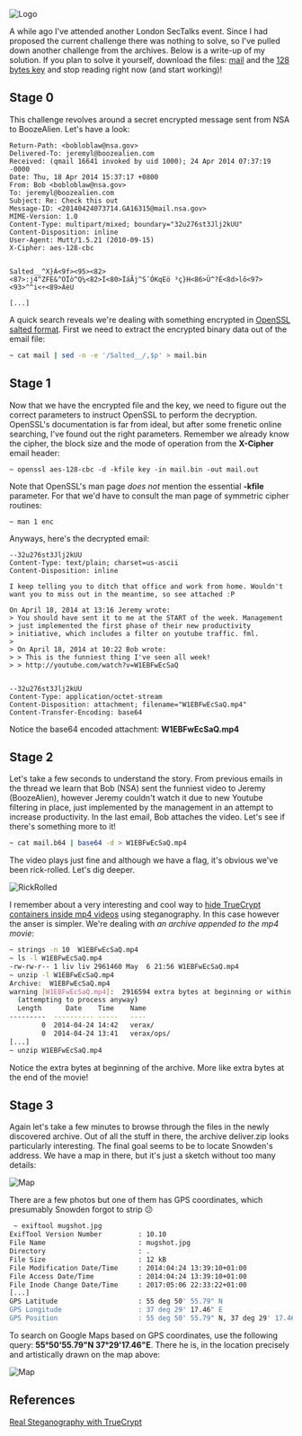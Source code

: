 ![Logo](/assets/images/sectalks4-0.jpg)

A while ago I've attended another London SecTalks event. Since I had proposed the current challenge there was nothing to solve, so I've pulled down another challenge from the archives. Below is a write-up of my solution. If you plan to solve it yourself, download the files: [mail](/files/mail) and the [128 bytes key](/files/key) and stop reading right now (and start working)!

## Stage 0

This challenge revolves around a secret encrypted message sent from NSA to BoozeAlien. Let's have a look:

```
Return-Path: <bobloblaw@nsa.gov>                                                      
Delivered-To: jeremyl@boozealien.com
Received: (qmail 16641 invoked by uid 1000); 24 Apr 2014 07:37:19 -0000
Date: Thu, 18 Apr 2014 15:37:17 +0800
From: Bob <bobloblaw@nsa.gov>
To: jeremyl@boozealien.com
Subject: Re: Check this out
Message-ID: <20140424073714.GA16315@mail.nsa.gov>
MIME-Version: 1.0
Content-Type: multipart/mixed; boundary="32u276st3Jlj2kUU"
Content-Disposition: inline
User-Agent: Mutt/1.5.21 (2010-09-15)
X-Cipher: aes-128-cbc


Salted__^X}Á<9f><95><82><87>:j4^ZFE&^OÏò^Q¼<82>Í<80>ÌáÃj^S¯ÓKqEö ³ç}H<86>Ü^?É<8d>lõ<97><93>^^i<÷<89>ÁèU

[...]
```
A quick search reveals we're dealing with something encrypted in [OpenSSL salted format](http://justsolve.archiveteam.org/wiki/OpenSSL_salted_format). First we need to extract the encrypted binary data out of the email file:

```bash
~ cat mail | sed -n -e '/Salted__/,$p' > mail.bin
```

## Stage 1

Now that we have the encrypted file and the key, we need to figure out the correct parameters to instruct OpenSSL to perform the decryption. OpenSSL's documentation is far from ideal, but after some frenetic online searching, I've found out the right parameters. Remember we already know the cipher, the block size and the mode of operation from the **X-Cipher** email header:

```
~ openssl aes-128-cbc -d -kfile key -in mail.bin -out mail.out                          
```

Note that OpenSSL's man page _does not_ mention the essential **-kfile** parameter. For that we'd have to consult the man page of symmetric cipher routines:

```
~ man 1 enc
```

Anyways, here's the decrypted email:

```
--32u276st3Jlj2kUU                                                                    
Content-Type: text/plain; charset=us-ascii
Content-Disposition: inline

I keep telling you to ditch that office and work from home. Wouldn't
want you to miss out in the meantime, so see attached :P

On April 18, 2014 at 13:16 Jeremy wrote:
> You should have sent it to me at the START of the week. Management
> just implemented the first phase of their new productivity
> initiative, which includes a filter on youtube traffic. fml.
> 
> On April 18, 2014 at 10:22 Bob wrote:
> > This is the funniest thing I've seen all week!
> > http://youtube.com/watch?v=W1EBFwEcSaQ


--32u276st3Jlj2kUU
Content-Type: application/octet-stream
Content-Disposition: attachment; filename="W1EBFwEcSaQ.mp4"
Content-Transfer-Encoding: base64
```

Notice the base64 encoded attachment: **W1EBFwEcSaQ.mp4**

## Stage 2

Let's take a few seconds to understand the story. From previous emails in the thread we learn that Bob (NSA) sent the funniest video to Jeremy (BoozeAlien), however Jeremy couldn't watch it due to new Youtube filtering in place, just implemented by the management in an attempt to increase productivity. In the last email, Bob attaches the video. Let's see if there's something more to it!

```bash
~ cat mail.b64 | base64 -d > W1EBFwEcSaQ.mp4 
```

The video plays just fine and although we have a flag, it's obvious we've been rick-rolled. Let's dig deeper.

![RickRolled](/assets/images/sectalks4-1.png)

I remember about a very interesting and cool way to [hide TrueCrypt containers inside mp4 videos](https://keyj.emphy.de/real-steganography-with-truecrypt/) using steganography. In this case however the anser is simpler. We're dealing with _an archive appended to the mp4 movie_:

```bash
~ strings -n 10  W1EBFwEcSaQ.mp4 
~ ls -l W1EBFwEcSaQ.mp4 
-rw-rw-r-- 1 liv liv 2961460 May  6 21:56 W1EBFwEcSaQ.mp4
~ unzip -l W1EBFwEcSaQ.mp4 
Archive:  W1EBFwEcSaQ.mp4
warning [W1EBFwEcSaQ.mp4]:  2916594 extra bytes at beginning or within zipfile
  (attempting to process anyway)
  Length      Date    Time    Name
---------  ---------- -----   ----
        0  2014-04-24 14:42   verax/
        0  2014-04-24 13:41   verax/ops/
[...]
~ unzip W1EBFwEcSaQ.mp4
```

Notice the extra bytes at beginning of the archive. More like extra bytes at the end of the movie!

## Stage 3

Again let's take a few minutes to browse through the files in the newly discovered archive. Out of all the stuff in there, the archive deliver.zip looks particularly interesting. The final goal seems to be to locate Snowden's address. We have a map in there, but it's just a sketch without too many details:

![Map](/assets/images/sectalks4-2.jpg)

There are a few photos but one of them has GPS coordinates, which presumably Snowden forgot to strip :confused:

```bash
 ~ exiftool mugshot.jpg
ExifTool Version Number         : 10.10
File Name                       : mugshot.jpg
Directory                       : .
File Size                       : 12 kB
File Modification Date/Time     : 2014:04:24 13:39:10+01:00
File Access Date/Time           : 2014:04:24 13:39:10+01:00
File Inode Change Date/Time     : 2017:05:06 22:33:22+01:00
[...]
GPS Latitude                    : 55 deg 50' 55.79" N
GPS Longitude                   : 37 deg 29' 17.46" E
GPS Position                    : 55 deg 50' 55.79" N, 37 deg 29' 17.46" E
```
To search on Google Maps based on GPS coordinates, use the following query: **55°50'55.79"N 37°29'17.46"E**. There he is, in the location precisely and artistically drawn on the map above:

![Map](/assets/images/sectalks4-3.png)

## References

[Real Steganography with TrueCrypt](https://keyj.emphy.de/real-steganography-with-truecrypt/)

